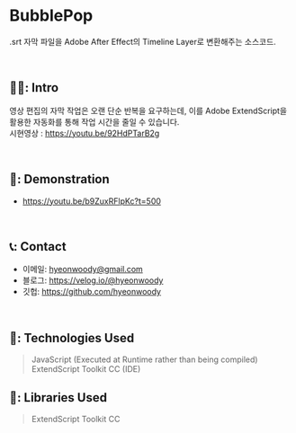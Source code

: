 # BubblePop
.srt 자막 파일을 Adobe After Effect의 Timeline Layer로 변환해주는 소스코드.

</br>

## 🧑‍💻: Intro
 영상 편집의 자막 작업은 오랜 단순 반복을 요구하는데, 
 이를 Adobe ExtendScript을 활용한 자동화를 통해 
 작업 시간을 줄일 수 있습니다.
 </br>
 시현영상 : https://youtu.be/92HdPTarB2g

</br>

## 🎥: Demonstration 
- https://youtu.be/b9ZuxRFlpKc?t=500

</br>

## 📞: Contact
- 이메일: hyeonwoody@gmail.com
- 블로그: https://velog.io/@hyeonwoody
- 깃헙: https://github.com/hyeonwoody

</br>

## 🧱: Technologies Used
>JavaScript (Executed at Runtime rather than being compiled)
>ExtendScript Toolkit CC (IDE)

## 📖: Libraries Used
>ExtendScript Toolkit CC

